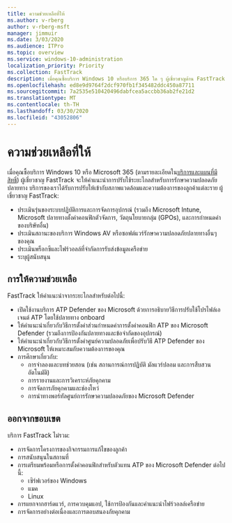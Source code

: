 ```yaml
---
title: ความช่วยเหลือที่ให้
ms.author: v-rberg
author: v-rberg-msft
manager: jimmuir
ms.date: 3/03/2020
ms.audience: ITPro
ms.topic: overview
ms.service: windows-10-administration
localization_priority: Priority
ms.collection: FastTrack
description: เมื่อคุณซื้อบริการ Windows 10 หรือบริการ 365 ใด ๆ ผู้เชี่ยวชาญด้าน FastTrack ให้คําแนะนําการปรับใช้ระยะไกลสําหรับการรักษาความปลอดภัยปลายทาง บริการของเราได้รับการปรับให้เข้ากับสภาพแวดล้อมและความต้องการของลูกค้าแต่ละราย
ms.openlocfilehash: ed8e9d9764f2dcf970fb1f345482ddc450a87711
ms.sourcegitcommit: 7a2535e510420496dabfcea5accbb36ab2fe21d2
ms.translationtype: MT
ms.contentlocale: th-TH
ms.lasthandoff: 03/30/2020
ms.locfileid: "43052806"
---
```

# <a name="assistance-offered"></a>ความช่วยเหลือที่ให้  

เมื่อคุณซื้อบริการ Windows 10 หรือ Microsoft 365 (ตามรายละเอียดใน[บริการและแผนที่มีสิทธิ์](M365-eligible-services-and-plans.md)) ผู้เชี่ยวชาญ FastTrack จะให้คําแนะนําการปรับใช้ระยะไกลสําหรับการรักษาความปลอดภัยปลายทาง บริการของเราได้รับการปรับให้เข้ากับสภาพแวดล้อมและความต้องการของลูกค้าแต่ละราย ผู้เชี่ยวชาญ FastTrack:
- ประเมินรุ่นของระบบปฏิบัติการและการจัดการอุปกรณ์ (รวมถึง Microsoft Intune, Microsoft ปลายทางตั้งค่าคอนฟิกตัวจัดการ, วัตถุนโยบายกลุ่ม (GPOs), และการกําหนดค่าของบริษัทอื่น)
- ประเมินสถานะของบริการ Windows AV หรือซอฟต์แวร์รักษาความปลอดภัยปลายทางอื่นๆ ของคุณ
- ประเมินพร็อกซีและไฟร์วอลล์ที่จํากัดการรับส่งข้อมูลเครือข่าย
- ระบุผู้สนับสนุน

## <a name="assistance"></a>การให้ความช่วยเหลือ

FastTrack ให้คําแนะนําจากระยะไกลสําหรับต่อไปนี้:
- เปิดใช้งานบริการ ATP Defender ของ Microsoft ด้วยการอธิบายวิธีการปรับใช้โปรไฟล์เอเจนต์ ATP โดยใช้ปลายทาง onboard
- ให้คําแนะนําเกี่ยวกับวิธีการตั้งค่าส่วนกําหนดค่าการตั้งค่าคอนฟิก ATP ของ Microsoft Defender (รวมถึงการป้องกันปลายทางและข้อจํากัดของอุปกรณ์)
- ให้คําแนะนําเกี่ยวกับวิธีการตั้งค่าศูนย์ความปลอดภัยเพื่อปรับวิธี ATP Defender ของ Microsoft ให้เหมาะสมกับความต้องการของคุณ
- การศึกษาเกี่ยวกับ:
    - การจําลองและบทช่วยสอน (เช่น สถานการณ์การปฏิบัติ มัลแวร์ปลอม และการสืบสวนอัตโนมัติ)
    - การรายงานและการวิเคราะห์ภัยคุกคาม
    - การจัดการภัยคุกคามและช่องโหว่
    - การนําทางพอร์ทัลศูนย์การรักษาความปลอดภัยของ Microsoft Defender

## <a name="out-of-scope"></a>ออกจากขอบเขต

บริการ FastTrack ไม่รวม:
- การจัดการโครงการของกิจกรรมการแก้ไขของลูกค้า
- การสนับสนุนในสถานที่
- การเตรียมพร้อมหรือการตั้งค่าคอนฟิกสําหรับตัวแทน ATP ของ Microsoft Defender ต่อไปนี้:
   - เซิร์ฟเวอร์ของ Windows
   - แมค
   - Linux
- การแยกจากฮาร์ดแวร์, การควบคุมแอป, ใช้การป้องกันและคําแนะนําไฟร์วอลล์เครือข่าย
- การจัดการอย่างต่อเนื่องและการตอบสนองภัยคุกคาม
